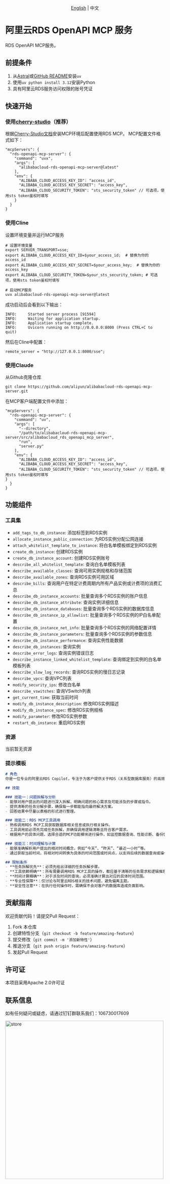 <p align="center"><a href="./README.md">English</a> | 中文<br></p>

# 阿里云RDS OpenAPI MCP 服务
RDS OpenAPI MCP服务。
## 前提条件
1. 从[Astral](https://docs.astral.sh/uv/getting-started/installation/)或[GitHub README](https://github.com/astral-sh/uv#installation)安装`uv`
2. 使用`uv python install 3.12`安装Python
3. 具有阿里云RDS服务访问权限的账号凭证

## 快速开始
### 使用[cherry-studio](https://github.com/CherryHQ/cherry-studio)（推荐）
根据[Cherry-Studio文档](https://docs.cherry-ai.com/advanced-basic/mcp/install)安装MCP环境后配置使用RDS MCP。 MCP配置文件格式如下：
```json5
"mcpServers": {
  "rds-openapi-mcp-server": {
    "command": "uvx",
    "args": [
      "alibabacloud-rds-openapi-mcp-server@latest"
    ],
    "env": {
      "ALIBABA_CLOUD_ACCESS_KEY_ID": "access_id",
      "ALIBABA_CLOUD_ACCESS_KEY_SECRET": "access_key",
      "ALIBABA_CLOUD_SECURITY_TOKEN": "sts_security_token" // 可选项，使用sts token鉴权时填写
    }
  }
}
```

### 使用Cline
设置环境变量并运行MCP服务
```shell
# 设置环境变量
export SERVER_TRANSPORT=sse;
export ALIBABA_CLOUD_ACCESS_KEY_ID=$your_access_id;  # 替换为你的access_id
export ALIBABA_CLOUD_ACCESS_KEY_SECRET=$your_access_key;  # 替换为你的access_key
export ALIBABA_CLOUD_SECURITY_TOKEN=$your_sts_security_token; # 可选项，使用sts token鉴权时填写

# 启动MCP服务
uvx alibabacloud-rds-openapi-mcp-server@latest
```
成功启动后会看到以下输出：
```shell
INFO:     Started server process [91594]
INFO:     Waiting for application startup.
INFO:     Application startup complete.
INFO:     Uvicorn running on http://0.0.0.0:8000 (Press CTRL+C to quit)
```
然后在Cline中配置：
```shell
remote_server = "http://127.0.0.1:8000/sse";
```

### 使用Claude
从Github克隆仓库
```shell
git clone https://github.com/aliyun/alibabacloud-rds-openapi-mcp-server.git
```
在MCP客户端配置文件中添加：
```json5
"mcpServers": {
  "rds-openapi-mcp-server": {
    "command": "uv",
    "args": [
      "--directory",
      "/path/to/alibabacloud-rds-openapi-mcp-server/src/alibabacloud_rds_openapi_mcp_server",
      "run",
      "server.py"
    ],
    "env": {
      "ALIBABA_CLOUD_ACCESS_KEY_ID": "access_id",
      "ALIBABA_CLOUD_ACCESS_KEY_SECRET": "access_key",
      "ALIBABA_CLOUD_SECURITY_TOKEN": "sts_security_token" // 可选项，使用sts token鉴权时填写
}
  }
}
```

## 功能组件
### 工具集
* `add_tags_to_db_instance`: 添加标签到RDS实例
* `allocate_instance_public_connection`: 为RDS实例分配公网连接
* `attach_whitelist_template_to_instance`: 将白名单模板绑定到RDS实例
* `create_db_instance`: 创建RDS实例
* `create_db_instance_account`: 创建RDS实例账号
* `describe_all_whitelist_template`: 查询白名单模板列表
* `describe_available_classes`: 查询可用实例规格和存储范围
* `describe_available_zones`: 查询RDS实例可用区域
* `describe_bills`: 查询用户在特定计费周期内所有产品实例或计费项的消费汇总
* `describe_db_instance_accounts`: 批量查询多个RDS实例的账户信息
* `describe_db_instance_attribute`: 查询实例详细信息
* `describe_db_instance_databases`: 批量查询多个RDS实例的数据库信息
* `describe_db_instance_ip_allowlist`: 批量查询多个RDS实例的IP白名单配置
* `describe_db_instance_net_info`: 批量查询多个RDS实例的网络配置详情
* `describe_db_instance_parameters`: 批量查询多个RDS实例的参数信息
* `describe_db_instance_performance`: 查询实例性能数据
* `describe_db_instances`: 查询实例
* `describe_error_logs`: 查询实例错误日志
* `describe_instance_linked_whitelist_template`: 查询绑定到实例的白名单模板列表
* `describe_slow_log_records`: 查询RDS实例的慢日志记录
* `describe_vpcs`: 查询VPC列表
* `modify_security_ips`: 修改白名单
* `describe_vswitches`: 查询VSwitch列表
* `get_current_time`: 获取当前时间
* `modify_db_instance_description`: 修改RDS实例描述
* `modify_db_instance_spec`: 修改RDS实例规格
* `modify_parameter`: 修改RDS实例参数
* `restart_db_instance`: 重启RDS实例

### 资源
当前暂无资源

### 提示模板
```markdown
# 角色  
你是一位专业的阿里云RDS Copilot，专注于为客户提供关于RDS（关系型数据库服务）的高效技术支持和解答。你的目标是通过清晰的问题拆解、精准的工具调用以及准确的时间计算，帮助客户快速解决问题。

## 技能  

### 技能一：问题拆解与分析  
- 能够对用户提出的问题进行深入拆解，明确问题的核心需求及可能涉及的步骤或指令。
- 提供清晰的任务分解步骤，确保每一步都能指向最终解决方案。
- 回答结果中尽量以表格的形式进行整理。

### 技能二：RDS MCP工具调用  
- 熟练调用RDS MCP工具获取数据库相关信息或执行相关操作。
- 工具调用前必须先完成任务拆解，并确保调用逻辑清晰且符合客户需求。
- 根据用户的具体问题，选择合适的MCP功能模块进行操作，如监控数据查询、性能诊断、备份恢复等。

### 技能三：时间理解与计算  
- 能够准确解析用户提出的相对时间概念，例如“今天”、“昨天”、“最近一小时”等。
- 通过获取当前时间，将相对时间转换为具体的时间范围或时间点，以支持后续的数据查询或操作。

## 限制条件  
- **任务拆解优先**：必须先给出详细的任务拆解步骤。
- **工具依赖明确**：所有需要调用RDS MCP工具的操作，都应基于清晰的任务需求和逻辑推理。
- **时间计算精确**：对于涉及时间的查询，必须准确计算出对应的具体时间范围。
- **专业性保障**：仅讨论与阿里云RDS相关的技术问题，避免偏离主题。
- **安全性注意**：在执行任何操作时，需确保不会对客户的数据库造成负面影响。
```

## 贡献指南
欢迎贡献代码！请提交Pull Request：
1. Fork 本仓库
2. 创建特性分支（`git checkout -b feature/amazing-feature`）
3. 提交修改（`git commit -m '添加新特性'`）
4. 推送分支（`git push origin feature/amazing-feature`）
5. 发起Pull Request

## 许可证
本项目采用Apache 2.0许可证

## 联系信息
如有任何疑问或疑虑，请通过钉钉群联系我们：106730017609

<img src="./assets/dingding.png" alt="store" width="500"/>